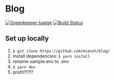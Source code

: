 # Blog

[![Greenkeeper badge](https://badges.greenkeeper.io/mcansh/blog.svg)](https://greenkeeper.io/)
[![Build Status](https://travis-ci.org/mcansh/blog.svg?branch=master)](https://travis-ci.org/mcansh/blog)

## Set up locally

1. `$ git clone https://github.com/mcansh/blog/`
2. Install dependencies: `$ yarn install`
3. rename sample.env to .env
4. `$ yarn dev`
5. profit?!?!?
